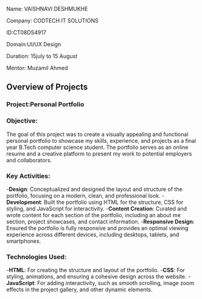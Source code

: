 
Name: VAISHNAVI DESHMUKHE

Company: CODTECH IT SOLUTIONS

ID:CT08DS4917

Domain:UI/UX Design

Duration: 15july to 15 August

Mentor: Muzamil Ahmed
## Overview of Projects

### Project:Personal Portfolio
### Objective:
The goal of this project was to create a visually appealing and functional personal portfolio to showcase my skills, experience, and projects as a final year B.Tech computer science student. The portfolio serves as an online resume and a creative platform to present my work to potential employers and collaborators.

### Key Activities:
-**Design**: Conceptualized and designed the layout and structure of the portfolio, focusing on a modern, clean, and professional look.
-**Development**: Built the portfolio using HTML for the structure, CSS for styling, and JavaScript for interactivity.
-**Content Creation**: Curated and wrote content for each section of the portfolio, including an about me section, project showcases, and contact information.
-**Responsive Design**: Ensured the portfolio is fully responsive and provides an optimal viewing experience across different devices, including desktops, tablets, and smartphones.

### Technologies Used:
-**HTML**: For creating the structure and layout of the portfolio.
-**CSS**: For styling, animations, and ensuring a cohesive design across the website.
-**JavaScript**: For adding interactivity, such as smooth scrolling, image zoom effects in the project gallery, and other dynamic elements.
